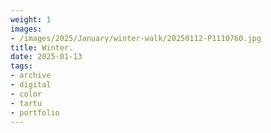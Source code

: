 ```yaml
---
weight: 1
images:
- /images/2025/January/winter-walk/20250112-P1110760.jpg
title: Winter.
date: 2025-01-13
tags:
- archive
- digital
- color
- tartu
- portfolio
---
```


